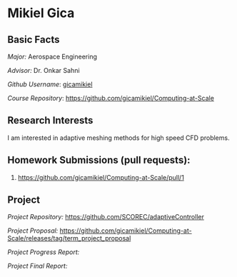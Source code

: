 # Mikiel Gica

## Basic Facts
*Major:* Aerospace Engineering

*Advisor:* Dr. Onkar Sahni

*Github Username*: [gicamikiel](https://github.com/gicamikiel)

*Course Repository*: https://github.com/gicamikiel/Computing-at-Scale


## Research Interests
I am interested in adaptive meshing methods for high speed CFD problems.


## Homework Submissions (pull requests):
1. https://github.com/gicamikiel/Computing-at-Scale/pull/1


## Project
*Project Repository:* https://github.com/SCOREC/adaptiveController

*Project Proposal:* https://github.com/gicamikiel/Computing-at-Scale/releases/tag/term_project_proposal

*Project Progress Report:*

*Project Final Report:*
